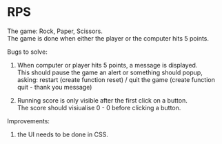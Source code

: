 # RPS

The game: Rock, Paper, Scissors.<br />
The game is done when either the player or the computer hits 5 points.

Bugs to solve:<br />
1.   When computer or player hits 5 points, a message is displayed.<br />
    This should pause the game an alert or something should popup, asking: restart (create function reset) / quit the game (create function quit - thank you message)<br />

2.  Running score is only visible after the first click on a button.<br />
    The score should visiualise 0 - 0 before clicking a button.

Improvements:<br />
1.  the UI needs to be done in CSS.
